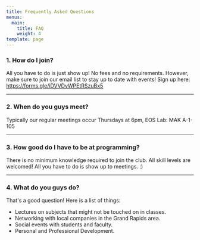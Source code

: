 ```yaml
---
title: Frequently Asked Questions
menus:
  main:
    title: FAQ
    weight: 4
template: page
---
```

### 1. How do I join?

All you have to do is just show up! No fees and no requirements. However, make sure to join our email list to stay up to date with events! Sign up here: https://forms.gle/iDVVDvWPEtRSzuBx5

---
### 2. When do you guys meet?

Typically our regular meetings occur Thursdays at 6pm, EOS Lab: MAK A-1-105

---
### 3. How good do I have to be at programming?

There is no minimum knowledge required to join the club. All skill levels are welcomed! All you have to do is show up to meetings. :)

---
### 4. What do you guys do?

That's a good question! Here is a list of things:
* Lectures on subjects that might not be touched on in classes.
* Networking with local companies in the Grand Rapids area.
* Social events with students and faculty.
* Personal and Professional Development.